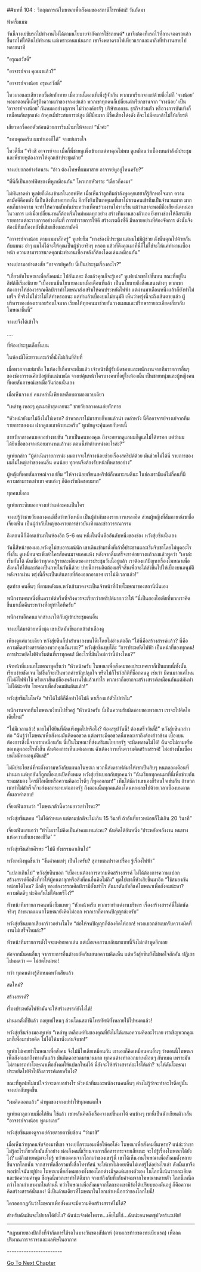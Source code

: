 ##บทที่ 104 : วิกฤตการณ์โฆษณาเพื่อสังคมของสถานีโทรทัศน์!
วันถัดมา

ฟ้าครึ้มเมฆ

วันนี้จางเย่ขับรถไปทำงานไม่ได้ตามนโยบายจำกัดการใช้รถยนต์* เขาจึงต้องทิ้งรถไว้ที่ลานจอดรถแล้วขึ้นรถไฟใต้ดินไปทำงาน แต่เพราะคนแน่นมาก เขาจึงพลาดรถไฟเที่ยวแรกและมาถึงที่ทำงานสายไปหลายนาที

“อรุณสวัสดิ์”

“อาจารย์จาง คุณมาแล้ว?”

“อาจารย์จางน้อย อรุณสวัสดิ์”

โหวเกอและเสียวหลวี่เอ่ยทักทาย เมื่อวานนี้ตอนที่เพิ่งรู้จักกัน พวกเขาเรียกจางเย่ด้วยชื่อไม่ก็ ‘จางน้อย’ พอมาตอนนี้เมื่อรู้ถึงความเก๋าของจางเย่แล้ว พวกเขาทุกคนก็เปลี่ยนคำเรียกขานจาก ‘จางน้อย’ เป็น ‘อาจารย์จางน้อย’ กันหมดอย่างสุภาพ ไม่ว่าองค์กรรัฐ บริษัทเอกชน ธุรกิจส่วนตัว หรือวงการบันเทิงก็เหมือนกันทุกแห่ง ถ้าคุณมีประสบการณ์สูง มีฝีมือมาก มีชื่อเสียงโด่งดัง ก็จะไม่มีคนกล้าไม่ให้เกียรติ

เสียวหลวี่ออกตัวก่อนด้วยการรินน้ำมาให้จางเย่ “น้ำค่ะ”

“ขอบคุณครับ ผมทำเองก็ได้” จางเย่เกรงใจ

โหวตี้ยิ้ม “จริงสิ อาจารย์จาง เมื่อกี้พี่ชายหูเพิ่งเข้ามาแต่หาคุณไม่พบ ดูเหมือนว่าเบื้องบนกำลังมีประชุมและพี่ชายหูต้องการให้คุณเข้าประชุมด้วย”


จางเย่บอกอย่างร้อนรน “อ้าว ต้องโทษที่ผมมาสาย อาจารย์หูอยู่ไหนครับ?”

“ที่นี่ก็เป็นออฟฟิศของพี่หูเหมือนกัน” โหวเกอหัวเราะ “เดี๋ยวก็คงมา” 

ไม่ทันขาดคำ หูเฟยก็เดินเข้ามาในออฟฟิศ เมื่อเห็นว่าลูกทีมกำลังพูดคุยเฮฮาก็รู้สึกพอใจมาก ความสามัคคีคือพลัง นี่เป็นสิงที่เขาอยากเห็น อีกทั้งยังเป็นเหตุผลที่เขาไม่ชวนคนเข้าทีมเป็นจำนวนมาก มากคนก็มากความ จะทำให้ความสัมพันธ์ระหว่างเพื่อนร่วมงานไม่ราบรื่น แม้ว่าเขาจะพอมีชื่อเสียงนิดหน่อยในวงการ แต่เมื่อเปลี่ยนงานก็ต้องเริ่มใหม่หมดทุกอย่าง สร้างทีมงานของตัวเอง ยิ่งทางช่องให้อิสระกับรายการแต่ละรายการอย่างเต็มที่ การทำรายการให้ดี สร้างเรตติ้งที่ดี มีหลายอย่างที่ต้องจัดการ ดังนั้นจึงต้องมีทีมเบื้องหลังที่เข้มแข็งและสามัคคี

“อาจารย์จางน้อย ตามผมมาสักครู่” หูเฟยยิ้ม “ทางช่องมีประชุม แต่ผมไม่มีผู้ช่วย ดังนั้นคุณไปด้วยกันกับผมนะ ฮ่าๆ ผมไม่ได้จะให้คุณเป็นผู้ช่วยจริงๆ หรอก แล้วที่ดึงคุณมาที่นี่ก็ไม่ใช่จะให้แค่ทำงานเบื้องหน้า ความสามารถขนาดคุณน่ะทำงานเบื้องหลังก็ต้องโดดเด่นเหมือนกัน”

จางเย่ถามอย่างสงสัย “อาจารย์หูครับ นี่เป็นประชุมเรื่องอะไร?”

“เกี่ยวกับโฆษณาเพื่อสังคมน่ะ ไปกันเถอะ ถึงแล้วคุณก็จะรู้เอง” หูเฟยนำเขาไปชั้นบน ขณะที่อยู่ในลิฟต์ก็เริ่มอธิบาย “เบื้องบนมีนโยบายลงมาเมื่อเดือนที่แล้ว เป็นนโยบายถึงสื่อแขนงต่างๆ พวกเขาต้องการให้ช่องวรรณศิลป์เราทำโฆษณาส่งเสริมให้คนประหยัดไฟฟ้า แต่ผ่านมาเดือนหนึ่งแล้วก็ยังทำไม่เสร็จ ที่จริงไม่ใช่ว่าไม่ได้ทำหรอกนะ แต่ทำแล้วเบื้องบนไม่อนุมัติ เห็นว่าพรุ่งนี้จะถึงเส้นตายแล้ว ผู้บริหารของช่องเราเลยร้อนใจมาก เรียกให้ทุกคนมาช่วยกันวางแผนและปรึกษารายละเอียดเกี่ยวกับโฆษณาชิ้นนี้”

จางเย่จึงได้เข้าใจ


….


ที่ห้องประชุมเล็กชั้นบน

ในห้องมีโต๊ะยาวและเก้าอี้นั่งไม่เกินยี่สิบที่

เมื่อพวกจางเย่มาถึง ในห้องก็เกือบจะเต็มแล้ว เจ้าหน้าที่ผู้รับผิดชอบและพนักงานจากทีมรายการอื่นๆ ของช่องวรรณศิลป์อยู่กันแน่นขนัด จางเย่คุ้นหน้าใครบางคนที่อยู่ในห้องนั้น เป็นชายหนุ่มและผู้หญิงคนที่เคยสัมภาษณ์เขาเมื่อวันก่อนนั่นเอง 

เมื่อเห็นจางเย่ คนเหล่านี้เพียงเหลือบตามองแวบเดียว

“เหล่าหู เหอะๆ คุณมาช้าสุดเลยนะ” ชายวัยกลางคนเอ่ยทักทาย 

“หัวหน้ายังมาไม่ถึงไม่ใช่เหรอ? ถ้าพวกเราไม่มาสายก็พอแล้วน่า เหล่าหวัง นี่คืออาจารย์จางเย่จากทีมรายการของผม ฝากดูแลเขาด้วยนะครับ” หูเฟยดูจะคุ้นเคยกับคนนี้ 

ชายวัยกลางคนบอกอย่างขบขัน “เขาเป็นคนของคุณ ถึงจะอยากดูแลผมก็ดูแลไม่ได้หรอก แต่ว่าผมได้ยินชื่อของจางน้อยมานานแล้วนะ ตอนนี้ทำตำแหน่งอะไรล่ะ?”

หูเฟยกล่าว “ผู้ดำเนินรายการน่ะ ผมอาจจะให้จางน้อยช่วยเรื่องสคริปต์ด้วย มันช่วยไม่ได้นี่ รายการของผมไม่ใหญ่เท่าของคนอื่น คนน้อย ทุกคนจึงต้องรับหน้าที่หลายอย่าง”

ผู้หญิงที่เคยสัมภาษณ์จางเย่ยิ้ม “ให้จางน้อยเขียนสคริปต์ก็เหมาะสมดีนะ ในช่องเรามีแค่ไม่กี่คนที่มีความสามารถเท่าเขา คนเก่งๆ ก็ต้องรับผิดชอบมาก”

ทุกคนนั่งลง 

หูเฟยกระซิบบอกจางเย่ว่าแต่ละคนเป็นใคร

จางเย่รู้ว่าชายวัยกลางคนมีชื่อว่าหวังเหมิง เป็นผู้กำกับของรายการเพลงฮิต ส่วนผู้หญิงที่สัมภาษณ์เขาชื่อเจี่ยงเฟิน เป็นผู้กำกับใหญ่ของรายการข่าวบันเทิงและข่าววรรณกรรม

ถึงตอนนี้ก็มีคนเข้ามาในห้องอีก 5-6 คน หนึ่งในนั้นคืออันดับหนึ่งของช่อง หวังสุ่ยซินนั่นเอง

วันนี้สีหน้าของผอ.หวังดูไม่สบอารมณ์นัก เขาเดินเข้ามานั่งที่เก้าอี้ประธานและเริ่มจิบชาโดยไม่พูดอะไรทั้งสิ้น ดูเหมือนจะเพิ่งด่าใครสักคนมาจนคอแห้ง หลังจากดื่มเสร็จเขาค่อยวางแก้วลงแล้วพูดว่า “เอาล่ะ เริ่มกันได้ ฉันเชื่อว่าทุกคนรู้รายละเอียดของการประชุมวันนี้อยู่แล้ว เราต้องแก้ปัญหาเรื่องโฆษณาเพื่อสังคมให้ได้และต้องเป็นภายในวันนี้ด้วย บ่ายนี้การผลิตต้องเสร็จสิ้นเพื่อจะได้ส่งขึ้นไปให้เบื้องบนอนุมัติ หลังจากผ่าน พรุ่งนี้ก็จะเป็นเส้นตายที่ต้องออกอากาศ เราไม่มีเวลาแล้ว!”

สุดท้าย คนอื่นๆ ที่ตามหลังผอ.หวังเข้ามาคงจะเป็นเจ้าหน้าที่ฝ่ายโฆษณาของสถานีนั่นเอง

พนักงานคนหนึ่งยื่นดราฟต์หรือที่จริงควรจะเรียกว่าสคริปต์มากกว่าให้ “นี่เป็นสองไอเดียที่พวกเราคิดขึ้นมาเมื่อคืนระหว่างที่อยู่ทำโอทีครับ”

พนักงานอีกคนแจกสำเนาให้กับผู้เข้าประชุมคนอื่น

จางเย่ได้มาด้วยหนึ่งชุด เขาเปิดมันขึ้นมาแล้วชำเลืองดู

เพียงดูแค่แวบเดียว หวังสุ่ยซินก็ปาสำเนาลงบนโต๊ะโดยไม่อ่านต่ออีก “ไอ้นี่คือสร้างสรรค์แล้ว? นี่คือความคิดสร้างสรรค์ของพวกคุณงั้นเรอะ?” หวังสุ่ยซินทุบโต๊ะ “การประหยัดไฟฟ้า เป็นหน้าที่ของทุกคน! การประหยัดไฟฟ้าเริ่มต้นที่เราทุกคน! มีอะไรที่มันใหม่กว่านี้บ้างไหม?” 

เจ้าหน้าที่แผนกโฆษณาพูดขึ้นว่า “หัวหน้าครับ โฆษณาเพื่อสังคมของประเทศเราก็เป็นแบบนี้ทั้งนั้น เรียบง่ายชัดเจน ไม่งั้นก็จะเป็นพวกคำขวัญปลุกใจ หรือไม่ก็โชว์สถิติที่ช็อกคนดู เช่นว่า มีคนมากแค่ไหนที่ไม่มีไฟฟ้าใช้ หรือเราสิ้นเปลืองพลังงานไปแล้วเท่าไร พวกเราก็อยากจะสร้างสรรค์เหมือนกันแต่มันทำไม่ได้น่ะครับ โฆษณาเพื่อสังคมมันตันแล้ว!”

หวังสุ่ยซินโมโหจัด “ทำได้ไม่ดีก็คือทำได้ไม่ดี หาเรื่องแก้ตัวไปทำไม” 

พนักงานจากทีมโฆษณาเงียบไปชั่วครู่ “หัวหน้าครับ นี่เป็นความรับผิดชอบของพวกเรา เราจะไปคิดไอเดียใหม่”

“ไม่มีเวลาแล้ว! นายไม่ได้ยินที่ฉันเพิ่งพูดไปหรือไง? ต้องสรุปวันนี้! ต้องเสร็จวันนี้!” หวังสุ่ยซินกล่าวต่อ “ฉันรู้ว่าโฆษณาเพื่อสังคมมันติดคอขวด แต่เพราะมีคอขวดนี่แหละเราถึงต้องก้าวข้าม เบื้องบนต้องการสิ่งนี้จากเราเหมือนกัน นี่เป็นโฆษณาที่ส่งเสริมนโยบายรัฐ จะผิดพลาดไม่ได้! ฉันจะไม่ถามหรือขอเหตุผลอะไรทั้งสิ้น ฉันต้องการเห็นแต่ผลงาน ฉันต้องการเห็นความคิดสร้างสรรค์! ไม่อย่างนั้นเบื้องบนไม่มีทางอนุมัติแน่!”

ไม่มีประโยชน์ที่จะตั้งความหวังกับแผนกโฆษณา พวกนี้ส่งดราฟต์มาให้เขาเป็นสิบๆ หนตลอดเดือนที่ผ่านมา แต่ทุกอันก็ถูกเบื้องบนปัดทิ้งหมด หวังสุ่ยซินบอกกับทุกคนว่า “ฉันเรียกทุกคนมาที่นี่เพื่อช่วยกันระดมสมอง ใครมีไอเดียหรือความคิดอะไรดีๆ ก็พูดออกมา!” เห็นได้ชัดว่าเขาเองก็ร้อนใจเช่นกัน ถ้าพวกเขาทำไม่สำเร็จก็จะส่งผลกระทบต่อภาครัฐ ถึงตอนนั้นทุกคนต้องโดนหางเลขไปด้วยเวลาเบื้องบนคาดคั้นเอาคำตอบ!

เจี่ยงเฟินถามว่า “โฆษณาตัวนี้ความยาวเท่าไรคะ?” 

หวังสุ่ยซินตอบ “ไม่ได้กำหนด แต่ตามปกติจะไม่เกิน 15 วินาที ถ้าอันที่ยาวหน่อยก็ไม่เกิน 20 วินาที” 

เจี่ยงเฟินเสนอว่า “ทำไมเราไม่คิดเป็นคำคมแทนล่ะคะ? ฉันคิดได้อันหนึ่ง ‘ประหยัดพลังงาน หนทางแห่งความยืนยงของชีวิต’ ”

หวังสุ่ยซินส่ายศีรษะ “ไม่ดี ยังธรรมดาเกินไป”

หวังเหมิงพูดขึ้นว่า “งั้นคำคมเท่ๆ เป็นไงครับ? สุภาพชนปราดเปรื่อง รู้เรื่องไฟฟ้า”

“แปลกเกินไป” หวังสุ่ยซินบอก “เบื้องบนต้องการความคิดสร้างสรรค์ ไม่ได้ต้องการความแปลก สร้างสรรค์คือสิ่งที่ทำให้ผู้คนตาลุกหรือสิ่งที่คนอื่นคิดไม่ถึง” พูดไปเขาก็หัวเสียขึ้นมาอีก “ใช้สมองกันหน่อยได้ไหม? มือดีๆ ของช่องวรรณศิลป์เรามีตั้งเท่าไร ดันมาตันกับอีแค่โฆษณาเพื่อสังคมน่ะหา? ความคิดดีๆ น่ะคิดกันไม่ได้เลยรึไง?”

หัวหน้าทีมรายการคนหนึ่งยิ้มแหยๆ “หัวหน้าครับ พวกเราทำแต่งานบริหาร เรื่องสร้างสรรค์นี่ไม่ถนัดจริงๆ ถ้าขนาดแผนกโฆษณายังคิดไม่ออก พวกเราก็คงจนปัญญาล่ะครับ”

หวังสุ่ยซินบอกเสียงกร้าวอย่างโมโห “ต่อให้จนปัญญาก็ต้องคิดให้ออก! พวกเธอกล้าแบกรับความผิดที่งานไม่เสร็จไหมล่ะ?”

หัวหน้าทีมรายการตั้งใจจะแค่หยอกเล่น แต่เมื่อเจอสวนกลับมาแบบนี้จึงไม่กล้าพูดอีกเลย

ต่อจากนั้นคนอื่นๆ จากรายการอื่นต่างผลัดกันเสนอความคิดเห็น แต่หวังสุ่ยซินยังไม่พอใจสักอัน ปฏิเสธไปหมดว่า — ไม่สดใหม่พอ! 

ทว่า ทุกคนต่างรู้สึกหมดหวังเสียแล้ว 

สดใหม่?

สร้างสรรค์? 

เรื่องประหยัดไฟฟ้ามันจะให้สร้างสรรค์ยังไงได้!

ผ่านมาตั้งกี่ปีแล้ว กลยุทธ์ไหนๆ ล้วนโดนสถานีโทรทัศน์ทั้งหลายใช้ไปหมดแล้ว! 

หวังสุ่ยซินจ้องมองหูเฟย “เหล่าหู เหลือแค่ทีมของคุณที่ยังไม่ได้เสนอความคิดอะไรเลย เราเชิญพวกคุณมาก็เพื่อมาช่วยคิด ไม่ได้ให้มานั่งเล่นจิบชา!” 

หูเฟยไม่เคยทำโฆษณาเพื่อสังคม จึงไม่มีไอเดียเหมือนกัน เขาเองก็คิดเหมือนคนอื่นๆ ว่าตอนนี้โฆษณาเพื่อสังคมมาถึงทางตันแล้ว มันติดคอขวดมานานมาก ทุกคนต่างทำออกมาเหมือนๆ กันหมด เพราะมันไม่สามารถทำโฆษณาเพื่อสังคมให้แปลกใหม่ได้ นี่ยังจะให้สร้างสรรค์อะไรได้เล่า? จะให้ดันโฆษณาประหยัดไฟฟ้าไปถึงสวรรค์เลยหรือไง?

ขณะที่หูเฟยไม่แน่ใจว่าจะตอบอย่างไร หัวหน้าทีมและพนักงานคนอื่นๆ ต่างไม่รู้ว่าจะทำอะไรดีอยู่นั้น จางเย่กลับพูดขึ้น

“ผมคิดออกแล้ว” คำพูดของจางเย่ทำให้ทุกคนตกใจ 

หูเฟยตาลุกวาบเมื่อได้ยิน ใช่แล้ว เขาพลันคิดถึงเรื่องจางเย่ขึ้นมาได้ คนข้างๆ เขานี่เป็นนักเขียนตัวกลั่น “อาจารย์จางน้อย พูดมาเลย”

หวังสุ่ยซินมองดูจางเย่ด้วยสายตาซับซ้อน “ว่ามาสิ” 

เมื่อเห็นว่าทุกคนจับจ้องมาที่เขา จางเย่ก็กระแอมเพื่อให้คอโล่ง โฆษณาเพื่อสังคมงั้นเหรอ? แน่ล่ะว่าเขาไม่รู้อะไรเกี่ยวกับมันสักอย่าง พ่อเอ็งคนนี้เรียนจบการสื่อสารกระจายเสียงนะ จะไปรู้เรื่องโฆษณาได้ยังไง? แต่ถึงชายหนุ่มจะไม่รู้ ทว่ายอดคนจากโลกเก่าของเขารู้นี่ เขาได้เห็นงานโฆษณาเพื่อสังคมตั้งหลายชิ้นจากโลกนั้น จากสารพัดสื่อรวมทั้งสื่อโทรทัศน์ จะให้เขาไม่เคยเห็นไม่เคยรู้ได้อย่างไรเล่า ดังนั้นเขาจึงพอเข้าใจมันอยู่บ้าง โฆษณาเพื่อสังคมของทั้งสองโลกต่างมีจุดเด่นของตัวเอง ในโลกนี้เน้นรายละเอียดและข้อความคำพูด ซึ่งจุดนี้พวกเขาทำได้ดีมาก จางเย่ถึงกับทึ่งกับคำคมจากโฆษณาหลายตัว โลกนี้เหนือกว่าโลกเก่าเขามากในด้านนี้ ทว่าโฆษณาเพื่อสังคมจากโลกของเขามีข้อได้เปรียบของมันอยู่ ก็คือความคิดสร้างสรรค์นั่นเอง! นี่เป็นด้านเดียวที่โฆษณาในโลกเก่าเหนือกว่าของโลกใบนี้!

ใครออกกฎกันว่าโฆษณาเพื่อสังคมจะมีความคิดสร้างสรรค์ไม่ได้?

สำหรับฉันมันจะไปยากได้ยังไง? ฉันน่ะเจ้าพ่อไพเรท...เอ๊ยไม่ใช่...ฉันน่ะอนาคตซุป’ตาร์นะเฟ้ย!


--------------------------------------------------------------------
*กฎหมายของปักกิ่งที่จำกัดการใช้รถในบางวันของสัปดาห์ (ตามเลขท้ายของทะเบียนรถ) เพื่อลดปริมาณการจราจรและมลพิษในอากาศ 


-*-*-*-*-*-*-*-*-*-*-*-*-*-*-*-*-*-*-*-*-*-*-


[Go To Next Chapter]( ./8.md)